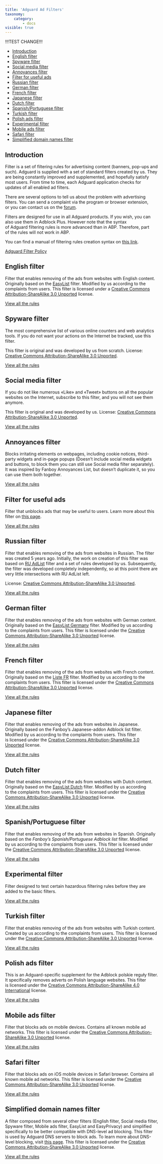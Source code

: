 ```yaml
---
title: 'Adguard Ad Filters'
taxonomy:
    category:
        - docs
visible: true
---
```


!!!TEST CHANGE!!!

*   [Introduction](#introduction)
*   [English filter](#english)
*   [Spyware filter](#privacy)
*   [Social media filter](#social)
*   [Annoyances filter](#annoyances)
*   [Filter for useful ads](#useful)
*   [Russian filter](#russian)
*   [German filter](#german)
*   [French filter](#french)
*   [Japanese filter](#japanese)
*   [Dutch filter](#dutch)
*   [Spanish/Portuguese filter](#spanish)
*   [Turkish filter](#turkish)
*   [Polish ads filter](#polish-ads)
*   [Experimental filter](#experimental)
*   [Mobile ads filter](#mobile)
*   [Safari filter](#safari)
*   [Simplified domain names filter](#domains)

<a name="introduction"></a>

## Introduction

Filter is a set of filtering rules for advertising content (banners, pop-ups and such). Adguard is supplied with a set of standard filters created by us. They are being constantly improved and supplemented, and hopefully satisfy most users. From time to time, each Adguard application checks for updates of all enabled ad filters.

There are several options to tell us about the problem with advertising filters. You can send a complaint via the program or browser extension, or you can contact us on the [forum](https://forum.adguard.com/?langid=1).

Filters are designed for use in all Adguard products. If you wish, you can also use them in Adblock Plus. However note that the syntax of Adguard filtering rules is more advanced than in ABP. Therefore, part of the rules will not work in ABP.

You can find a manual of filtering rules creation syntax on [this link](/general/how-to-create-your-own-ad-filters).

[Adguard Filter Policy](https://blog.adguard.com/en/adguard-news/adguard-filter-policy.html)


<a name="english"></a>

## English filter

Filter that enables removing of the ads from websites with English content. Originally based on the [EasyList](https://easylist.to/) filter. Modified by us according to the complaints from users. This filter is licensed under a [Creative Commons Attribution-ShareAlike 3.0 Unported](https://creativecommons.org/licenses/by-sa/3.0/) license.

[View all the rules](https://filters.adtidy.org/extension/chromium/filters/2.txt)



<a name="privacy"></a>

## Spyware filter

The most comprehensive list of various online counters and web analytics tools. If you do not want your actions on the Internet be tracked, use this filter.

This filter is original and was developed by us from scratch. License: [Creative Commons Attribution-ShareAlike 3.0 Unported](https://creativecommons.org/licenses/by-sa/3.0/).

[View all the rules](https://filters.adtidy.org/extension/chromium/filters/3.txt)



<a name="social"></a>

## Social media filter

If you do not like numerous «Like» and «Tweet» buttons on all the popular websites on the Internet, subscribe to this filter, and you will not see them anymore.

This filter is original and was developed by us. License: [Creative Commons Attribution-ShareAlike 3.0 Unported](https://creativecommons.org/licenses/by-sa/3.0/).

[View all the rules](https://filters.adtidy.org/extension/chromium/filters/4.txt)



<a name="annoyances"></a>

## Annoyances filter

Blocks irritating elements on webpages, including cookie notices, third-party widgets and in-page popups (Doesn’t include social media widgets and buttons, to block them you can still use Social media filter separately). It was inspired by Fanboy Annoyances List, but doesn’t duplicate it, so you can use them both together.

[View all the rules](https://filters.adtidy.org/extension/chromium/filters/14.txt)



<a name="useful"></a>

## Filter for useful ads

Filter that unblocks ads that may be useful to users. Learn more about this filter on [this page](https://kb.adguard.com/en/general/search-ads-and-self-promotion).

[View all the rules](https://filters.adtidy.org/extension/chromium/filters/10.txt)



<a name="russian"></a>

## Russian filter

Filter that enables removing of the ads from websites in Russian. The filter was created 5 years ago. Initially, the work on creation of this filter was based on [RU AdList](https://code.google.com/p/ruadlist/) filter and a set of rules developed by us. Subsequently, the filter was developed completely independently, so at this point there are very little intersections with RU AdList left.

License: [Creative Commons Attribution-ShareAlike 3.0 Unported](https://creativecommons.org/licenses/by-sa/3.0/).

[View all the rules](https://filters.adtidy.org/extension/chromium/filters/1.txt)



<a name="german"></a>

## German filter

Filter that enables removing of the ads from websites with German content. Originally based on the [EasyList Germany](https://easylist.to/) filter. Modified by us according to the complaints from users. This filter is licensed under the [Creative Commons Attribution-ShareAlike 3.0 Unported](https://creativecommons.org/licenses/by-sa/3.0/) license.

[View all the rules](https://filters.adtidy.org/extension/chromium/filters/6.txt)



<a name="french"></a>

## French filter

Filter that enables removing of the ads from websites with French content. Originally based on the [Liste FR](https://forums.lanik.us/viewforum.php?f=91) filter. Modified by us according to the complaints from users. This filter is licensed under the [Creative Commons Attribution-ShareAlike 3.0 Unported](https://creativecommons.org/licenses/by-sa/3.0/) license.

[View all the rules](https://filters.adtidy.org/extension/chromium/filters/16.txt)



<a name="japanese"></a>

## Japanese filter

Filter that enables removing of the ads from websites in Japanese. Originally based on the Fanboy’s Japanese-addon Adblock list filter. Modified by us according to the complaints from users. This filter is licensed under the [Creative Commons Attribution-ShareAlike 3.0 Unported](https://creativecommons.org/licenses/by-sa/3.0/) license.

[View all the rules](https://filters.adtidy.org/extension/chromium/filters/7.txt)



<a name="dutch"></a>

## Dutch filter

Filter that enables removing of the ads from websites with Dutch content. Originally based on the [EasyList Dutch](https://easylist.to/) filter. Modified by us according to the complaints from users. This filter is licensed under the [Creative Commons Attribution-ShareAlike 3.0 Unported](https://creativecommons.org/licenses/by-sa/3.0/) license.

[View all the rules](https://filters.adtidy.org/extension/chromium/filters/8.txt)



<a name="spanish"></a>

## Spanish/Portuguese filter

Filter that enables removing of the ads from websites in Spanish. Originally based on the _Fanboy’s Spanish/Portuguese Adblock list_ filter. Modified by us according to the complaints from users. This filter is licensed under the [Creative Commons Attribution-ShareAlike 3.0 Unported](https://creativecommons.org/licenses/by-sa/3.0/) license.

[View all the rules](https://filters.adtidy.org/extension/chromium/filters/9.txt)



<a name="experimental"></a>

## Experimental filter

Filter designed to test certain hazardous filtering rules before they are added to the basic filters.

[View all the rules](https://filters.adtidy.org/extension/chromium/filters/5.txt)



<a name="turkish"></a>

## Turkish filter

Filter that enables removing of the ads from websites with Turkish content. Created by us according to the complaints from users. This filter is licensed under the [Creative Commons Attribution-ShareAlike 3.0 Unported](https://creativecommons.org/licenses/by-sa/3.0/) license.

[View all the rules](https://filters.adtidy.org/extension/chromium/filters/13.txt)



<a name="polish-ads"></a>

## Polish ads filter

This is an Adguard-specific supplement for the Adblock polskie reguły filter. It specifically removes adverts on Polish language websites. This filter is licensed under the [Creative Commons Attribution-ShareAlike 4.0 International](https://creativecommons.org/licenses/by-nc-sa/4.0/) license.

[View all the rules](https://filters.adtidy.org/extension/chromium/filters/238.txt)



<a name="mobile"></a>

## Mobile ads filter

Filter that blocks ads on mobile devices. Contains all known mobile ad networks. This filter is licensed under the [Creative Commons Attribution-ShareAlike 3.0 Unported](https://creativecommons.org/licenses/by-sa/3.0/) license.

[View all the rules](https://filters.adtidy.org/extension/chromium/filters/11.txt)



<a name="safari"></a>

## Safari filter

Filter that blocks ads on iOS mobile devices in Safari browser. Contains all known mobile ad networks. This filter is licensed under the [Creative Commons Attribution-ShareAlike 3.0 Unported](https://creativecommons.org/licenses/by-sa/3.0/) license.

[View all the rules](https://filters.adtidy.org/extension/chromium/filters/12.txt)



<a name="domains"></a>

## Simplified domain names filter

A filter composed from several other filters (English filter, Social media filter, Spyware filter, Mobile ads filter, EasyList and EasyPrivacy) and simplified specifically to be better compatible with DNS-level ad blocking. This filter is used by Adguard DNS servers to block ads. To learn more about DNS-level blocking, visit [this page](https://adguard.com/adguard-dns/overview.html). This filter is licensed under the [Creative Commons Attribution-ShareAlike 3.0 Unported](https://creativecommons.org/licenses/by-sa/3.0/) license.

[View all the rules](https://filters.adtidy.org/extension/chromium/filters/15.txt)
